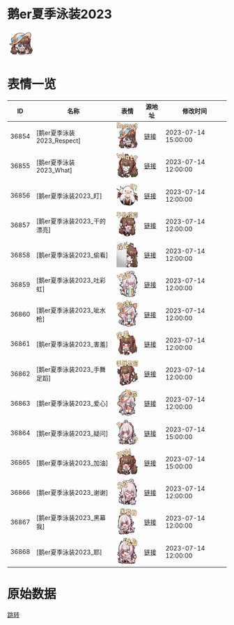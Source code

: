 # 鹅er夏季泳装2023

<img src="./cover.png" height="60" alt="cover" />

# 表情一览

|ID|名称|表情|源地址|修改时间|
|----|----|----|----|----|
|36854|[鹅er夏季泳装2023_Respect]|<img src="./pic/036854_%5B鹅er夏季泳装2023_Respect%5D.png" height="60" alt="Respect"/>|[链接](https://i0.hdslb.com/bfs/garb/8c4adc5f840aae8d9cbd1befbfaf4ab354adbc06.png)|2023-07-14 15:00:00|
|36855|[鹅er夏季泳装2023_What]|<img src="./pic/036855_%5B鹅er夏季泳装2023_What%5D.png" height="60" alt="What"/>|[链接](https://i0.hdslb.com/bfs/garb/979946152170768342d53928a518838f1f6a4310.png)|2023-07-14 12:00:00|
|36856|[鹅er夏季泳装2023_盯]|<img src="./pic/036856_%5B鹅er夏季泳装2023_盯%5D.png" height="60" alt="盯"/>|[链接](https://i0.hdslb.com/bfs/garb/3e198d24f263631156e8a6a82e2d7e57a1b603ef.png)|2023-07-14 12:00:00|
|36857|[鹅er夏季泳装2023_干的漂亮]|<img src="./pic/036857_%5B鹅er夏季泳装2023_干的漂亮%5D.png" height="60" alt="干的漂亮"/>|[链接](https://i0.hdslb.com/bfs/garb/8b4e2855d0beaf398aa3bb89b5d1b168f95d7200.png)|2023-07-14 12:00:00|
|36858|[鹅er夏季泳装2023_偷看]|<img src="./pic/036858_%5B鹅er夏季泳装2023_偷看%5D.png" height="60" alt="偷看"/>|[链接](https://i0.hdslb.com/bfs/garb/db516b7ef85e15ddc0e58e62edc9304aa113c341.png)|2023-07-14 12:00:00|
|36859|[鹅er夏季泳装2023_吐彩虹]|<img src="./pic/036859_%5B鹅er夏季泳装2023_吐彩虹%5D.png" height="60" alt="吐彩虹"/>|[链接](https://i0.hdslb.com/bfs/garb/b1ef65fc7092a5b434f1d143eb63a4654a88d6a0.png)|2023-07-14 12:00:00|
|36860|[鹅er夏季泳装2023_呲水枪]|<img src="./pic/036860_%5B鹅er夏季泳装2023_呲水枪%5D.png" height="60" alt="呲水枪"/>|[链接](https://i0.hdslb.com/bfs/garb/ec9df1d51d835ea29ffeac2caabc1d79e2acf043.png)|2023-07-14 12:00:00|
|36861|[鹅er夏季泳装2023_害羞]|<img src="./pic/036861_%5B鹅er夏季泳装2023_害羞%5D.png" height="60" alt="害羞"/>|[链接](https://i0.hdslb.com/bfs/garb/7314100daae2f9d1a203abd6e94f90ebafd18d17.png)|2023-07-14 12:00:00|
|36862|[鹅er夏季泳装2023_手舞足蹈]|<img src="./pic/036862_%5B鹅er夏季泳装2023_手舞足蹈%5D.png" height="60" alt="手舞足蹈"/>|[链接](https://i0.hdslb.com/bfs/garb/a73f9453a09801cc6f6cee1e117b86fc21254fd0.png)|2023-07-14 12:00:00|
|36863|[鹅er夏季泳装2023_爱心]|<img src="./pic/036863_%5B鹅er夏季泳装2023_爱心%5D.png" height="60" alt="爱心"/>|[链接](https://i0.hdslb.com/bfs/garb/61bc816061abe1f773e6d364d0983cfe0798311c.png)|2023-07-14 12:00:00|
|36864|[鹅er夏季泳装2023_疑问]|<img src="./pic/036864_%5B鹅er夏季泳装2023_疑问%5D.png" height="60" alt="疑问"/>|[链接](https://i0.hdslb.com/bfs/garb/396e795b38d454d5409abfd8da3193ab90e91768.png)|2023-07-14 15:00:00|
|36865|[鹅er夏季泳装2023_加油]|<img src="./pic/036865_%5B鹅er夏季泳装2023_加油%5D.png" height="60" alt="加油"/>|[链接](https://i0.hdslb.com/bfs/garb/84a40d39a8717d6a487f9e70be55ec981666dc21.png)|2023-07-14 15:00:00|
|36866|[鹅er夏季泳装2023_谢谢]|<img src="./pic/036866_%5B鹅er夏季泳装2023_谢谢%5D.png" height="60" alt="谢谢"/>|[链接](https://i0.hdslb.com/bfs/garb/19029d37952b93c6f88ba65fd22ebc0e98a8c4da.png)|2023-07-14 12:00:00|
|36867|[鹅er夏季泳装2023_黑幕我]|<img src="./pic/036867_%5B鹅er夏季泳装2023_黑幕我%5D.png" height="60" alt="黑幕我"/>|[链接](https://i0.hdslb.com/bfs/garb/12329f2d61ac1f6beeb2cfc448ede22e599bb8dc.png)|2023-07-14 12:00:00|
|36868|[鹅er夏季泳装2023_耶]|<img src="./pic/036868_%5B鹅er夏季泳装2023_耶%5D.png" height="60" alt="耶"/>|[链接](https://i0.hdslb.com/bfs/garb/8b8932c7a616b62b374111c0b4d0aaf8dded2fa5.png)|2023-07-14 12:00:00|

# 原始数据

[跳转](./raw.json)

